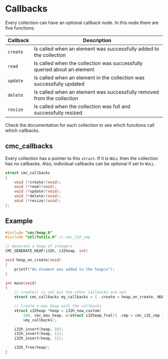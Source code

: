 # Callbacks

Every collection can have an optional callback node. In this node there are five functions:

| Callback | Description                                                             |
| -------- | ----------------------------------------------------------------------- |
| `create` | Is called when an element was successfully added to the collection      |
| `read`   | Is called when the collection was successfully queried about an element |
| `update` | Is called when an element in the collection was successfully updated    |
| `delete` | Is called when an element was successfully removed from the collection  |
| `resize` | Is called when the collection was full and successfully resized         |

Check the documentation for each collection to see which functions call which callbacks.

## cmc_callbacks

Every collection has a pointer to this `struct`. If it is `NULL` then the collection has no callbacks. Also, individual callbacks can be optional if set to `NULL`.

```c
struct cmc_callbacks
{
    void (*create)(void);
    void (*read)(void);
    void (*update)(void);
    void (*delete)(void);
    void (*resize)(void);
};
```

## Example

```c
#include "cmc/heap.h"
#include "utl/futils.h" // cmc_i32_cmp

// Generate a heap of integers
CMC_GENERATE_HEAP(i32h, i32heap, int)

void heap_on_create(void)
{
    printf("An element was added to the heap\n");
}

int main(void)
{
    // create() is set but the other callbacks are not
    struct cmc_callbacks my_callbacks = { .create = heap_on_create, NULL };

    // Create a max heap with the callbacks
    struct i32heap *heap = i32h_new_custom(
        100, cmc_max_heap, &(struct i32heap_fval){ .cmp = cmc_i32_cmp }, NULL,
        &my_callbacks);

    i32h_insert(heap, 10);
    i32h_insert(heap, 11);
    i32h_insert(heap, 12);

    i32h_free(heap);
}
```
